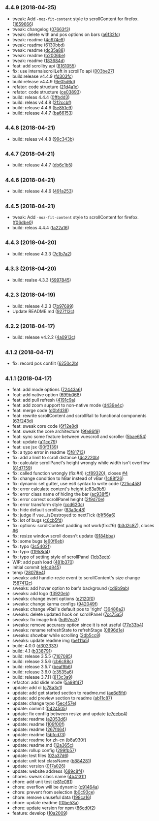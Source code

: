 <a name="4.4.9"></a>
## <small>4.4.9 (2018-04-25)</small>

* tweak: Add `-moz-fit-content` style to scrollContent for firefox. ([1659666](https://github.com/wangyi7099/vuescroll/commit/1659666))
* tweak: changelog ([07663f3](https://github.com/wangyi7099/vuescroll/commit/07663f3))
* tweak: delete with and pos options on bars ([a6f32fc](https://github.com/wangyi7099/vuescroll/commit/a6f32fc))
* tweak: readme ([4c974e9](https://github.com/wangyi7099/vuescroll/commit/4c974e9))
* tweak: readme ([6130bbd](https://github.com/wangyi7099/vuescroll/commit/6130bbd))
* tweak: readme ([dc35a88](https://github.com/wangyi7099/vuescroll/commit/dc35a88))
* tweak: readme ([b2006be](https://github.com/wangyi7099/vuescroll/commit/b2006be))
* tweak: readme ([183684d](https://github.com/wangyi7099/vuescroll/commit/183684d))
* feat: add scrollby api ([8161055](https://github.com/wangyi7099/vuescroll/commit/8161055))
* fix: use internalscrollLeft in scrollTo api ([003be27](https://github.com/wangyi7099/vuescroll/commit/003be27))
* build:release v4.4.9 ([fd303fc](https://github.com/wangyi7099/vuescroll/commit/fd303fc))
* build:release v4.4.9 ([6e05d6d](https://github.com/wangyi7099/vuescroll/commit/6e05d6d))
* refator: code structure ([21d4a1c](https://github.com/wangyi7099/vuescroll/commit/21d4a1c))
* refator: code structure ([ce03893](https://github.com/wangyi7099/vuescroll/commit/ce03893))
* build: releas 4.4.4 ([0ffbdd3](https://github.com/wangyi7099/vuescroll/commit/0ffbdd3))
* build: releas v4.4.8 ([2f2ccbf](https://github.com/wangyi7099/vuescroll/commit/2f2ccbf))
* build: release 4.4.6 ([5e851e9](https://github.com/wangyi7099/vuescroll/commit/5e851e9))
* build: release 4.4.7 ([ba66153](https://github.com/wangyi7099/vuescroll/commit/ba66153))



<a name="4.4.8"></a>
## <small>4.4.8 (2018-04-21)</small>

* build: releas v4.4.8 ([99c343b](https://github.com/wangyi7099/vuescroll/commit/99c343b))



<a name="4.4.7"></a>
## <small>4.4.7 (2018-04-21)</small>

* build: release 4.4.7 ([db6c1b5](https://github.com/wangyi7099/vuescroll/commit/db6c1b5))



<a name="4.4.6"></a>
## <small>4.4.6 (2018-04-21)</small>

* build: release 4.4.6 ([491a253](https://github.com/wangyi7099/vuescroll/commit/491a253))



<a name="4.4.5"></a>
## <small>4.4.5 (2018-04-21)</small>

* tweak: Add `-moz-fit-content` style to scrollContent for firefox. ([f06dbe0](https://github.com/wangyi7099/vuescroll/commit/f06dbe0))
* build: releas 4.4.4 ([fa22a16](https://github.com/wangyi7099/vuescroll/commit/fa22a16))



<a name="4.4.3"></a>
## <small>4.4.3 (2018-04-20)</small>

* build: release 4.3.3 ([7c1b7a2](https://github.com/wangyi7099/vuescroll/commit/7c1b7a2))



<a name="4.3.3"></a>
## <small>4.3.3 (2018-04-20)</small>

* build: realse 4.3.3 ([5997845](https://github.com/wangyi7099/vuescroll/commit/5997845))



<a name="4.2.3"></a>
## <small>4.2.3 (2018-04-19)</small>

* build: release 4.2.3 ([7b97699](https://github.com/wangyi7099/vuescroll/commit/7b97699))
* Update README.md ([927f12c](https://github.com/wangyi7099/vuescroll/commit/927f12c))



<a name="4.2.2"></a>
## <small>4.2.2 (2018-04-17)</small>

* build: release v4.2.2 ([4a0913c](https://github.com/wangyi7099/vuescroll/commit/4a0913c))



<a name="4.1.2"></a>
## <small>4.1.2 (2018-04-17)</small>

* fix: record pos confilt ([6250c2b](https://github.com/wangyi7099/vuescroll/commit/6250c2b))



<a name="4.1.1"></a>
## <small>4.1.1 (2018-04-17)</small>

* feat: add mode options ([72443a6](https://github.com/wangyi7099/vuescroll/commit/72443a6))
* feat: add native option ([699b068](https://github.com/wangyi7099/vuescroll/commit/699b068))
* feat: add pull refresh ([4191c9a](https://github.com/wangyi7099/vuescroll/commit/4191c9a))
* feat: add zoom support to non-native mode ([d439e4c](https://github.com/wangyi7099/vuescroll/commit/d439e4c))
* feat: merge code ([d0bfd38](https://github.com/wangyi7099/vuescroll/commit/d0bfd38))
* feat: rewrite  scrollContent and scrollRail to functional components ([63f243d](https://github.com/wangyi7099/vuescroll/commit/63f243d))
* feat: sweak core code ([6f12e8d](https://github.com/wangyi7099/vuescroll/commit/6f12e8d))
* feat: sweak the core architecture ([9fe86f9](https://github.com/wangyi7099/vuescroll/commit/9fe86f9))
* feat: sync some feature between vuescroll and scroller ([5bae654](https://github.com/wangyi7099/vuescroll/commit/5bae654))
* feat: update ([a11cc79](https://github.com/wangyi7099/vuescroll/commit/a11cc79))
* feat: use jsx ([90f3139](https://github.com/wangyi7099/vuescroll/commit/90f3139))
* fix: a typo error in readme ([5f81713](https://github.com/wangyi7099/vuescroll/commit/5f81713))
* fix: add a limit to scroll distance ([4c2220b](https://github.com/wangyi7099/vuescroll/commit/4c2220b))
* fix: calculate scrollPanel's height wrongly while width isn't overflow ([81d7159](https://github.com/wangyi7099/vuescroll/commit/81d7159))
* fix: called function wrongly (fix:#4) ([cf89320](https://github.com/wangyi7099/vuescroll/commit/cf89320)), closes [#4](https://github.com/wangyi7099/vuescroll/issues/4)
* fix: change condition to hBar instead of vBar ([1c88f26](https://github.com/wangyi7099/vuescroll/commit/1c88f26))
* fix: dynamic set gutter, use es6 syntax to write code ([225c458](https://github.com/wangyi7099/vuescroll/commit/225c458))
* fix: error calculate content's height ([c83a9b5](https://github.com/wangyi7099/vuescroll/commit/c83a9b5))
* fix: error class name of hiding the bar ([ac938f5](https://github.com/wangyi7099/vuescroll/commit/ac938f5))
* fix: error correct scrollPanel height ([2f9d70e](https://github.com/wangyi7099/vuescroll/commit/2f9d70e))
* fix: error transform style ([ccd620c](https://github.com/wangyi7099/vuescroll/commit/ccd620c))
* fix: hide default scrollbar ([83a3c48](https://github.com/wangyi7099/vuescroll/commit/83a3c48))
* fix: judge if vue._isDestroyed to nextTick ([b1f56a6](https://github.com/wangyi7099/vuescroll/commit/b1f56a6))
* fix: lot of bugs ([c6cb5fd](https://github.com/wangyi7099/vuescroll/commit/c6cb5fd))
* fix: options: scrollContent padding not work(fix:#6) ([b3d2c87](https://github.com/wangyi7099/vuescroll/commit/b3d2c87)), closes [#6](https://github.com/wangyi7099/vuescroll/issues/6)
* fix: resize window scroll doesn't update ([9184bba](https://github.com/wangyi7099/vuescroll/commit/9184bba))
* fix: some bugs ([e60f6eb](https://github.com/wangyi7099/vuescroll/commit/e60f6eb))
* fix: typo ([3c5402f](https://github.com/wangyi7099/vuescroll/commit/3c5402f))
* fix: typo ([f1958d4](https://github.com/wangyi7099/vuescroll/commit/f1958d4))
* fix: typo of setting style of scrollPanel ([1cb3ecb](https://github.com/wangyi7099/vuescroll/commit/1cb3ecb))
* WIP: add push load ([481b370](https://github.com/wangyi7099/vuescroll/commit/481b370))
* Initial commit ([e1cd845](https://github.com/wangyi7099/vuescroll/commit/e1cd845))
* temp ([28078e4](https://github.com/wangyi7099/vuescroll/commit/28078e4))
* sweaks: add handle-rezie event to scrollContent's size change ([587412c](https://github.com/wangyi7099/vuescroll/commit/587412c))
* sweaks: add hover option to bar's background ([cd9b9ab](https://github.com/wangyi7099/vuescroll/commit/cd9b9ab))
* sweaks: add logo ([f3920eb](https://github.com/wangyi7099/vuescroll/commit/f3920eb))
* sweaks: change event options ([e2120f0](https://github.com/wangyi7099/vuescroll/commit/e2120f0))
* sweaks: change karma configs ([942049f](https://github.com/wangyi7099/vuescroll/commit/942049f))
* sweaks: change vRail's default pos to 'right' ([36486a2](https://github.com/wangyi7099/vuescroll/commit/36486a2))
* sweaks: delete updated hook on scrollPanel ([7cc75a5](https://github.com/wangyi7099/vuescroll/commit/7cc75a5))
* sweaks: fix image link ([5d97ea3](https://github.com/wangyi7099/vuescroll/commit/5d97ea3))
* sweaks: remove accuracy option since it is not useful ([77e33b4](https://github.com/wangyi7099/vuescroll/commit/77e33b4))
* sweaks: rename refreshState to refrehStage ([0896d1e](https://github.com/wangyi7099/vuescroll/commit/0896d1e))
* sweaks: showbar while scrolling ([2db5cc8](https://github.com/wangyi7099/vuescroll/commit/2db5cc8))
* sweaks: update readme img ([bef11a5](https://github.com/wangyi7099/vuescroll/commit/bef11a5))
* build: 4.0.0 ([d302333](https://github.com/wangyi7099/vuescroll/commit/d302333))
* build: 4.1 ([b338791](https://github.com/wangyi7099/vuescroll/commit/b338791))
* build: release 3.5.5 ([7107085](https://github.com/wangyi7099/vuescroll/commit/7107085))
* build: release 3.5.6 ([cb6c88c](https://github.com/wangyi7099/vuescroll/commit/cb6c88c))
* build: release 3.5.7 ([beaf9b6](https://github.com/wangyi7099/vuescroll/commit/beaf9b6))
* build: release 3.6.0 ([c3535a6](https://github.com/wangyi7099/vuescroll/commit/c3535a6))
* build: release 3.7.11 ([813c3a9](https://github.com/wangyi7099/vuescroll/commit/813c3a9))
* refactor: add slide mode ([5a98f47](https://github.com/wangyi7099/vuescroll/commit/5a98f47))
* update: add ci ([c78a3c1](https://github.com/wangyi7099/vuescroll/commit/c78a3c1))
* update: add get started section to readme.md ([ae6d5fd](https://github.com/wangyi7099/vuescroll/commit/ae6d5fd))
* update: add preview section to readme ([ab11c87](https://github.com/wangyi7099/vuescroll/commit/ab11c87))
* update: change typo ([5ec457e](https://github.com/wangyi7099/vuescroll/commit/5ec457e))
* update: commit ([0424505](https://github.com/wangyi7099/vuescroll/commit/0424505))
* update: fix confilg between resize and update ([e7eebc4](https://github.com/wangyi7099/vuescroll/commit/e7eebc4))
* update: readme ([a2053d6](https://github.com/wangyi7099/vuescroll/commit/a2053d6))
* update: readme ([109f00f](https://github.com/wangyi7099/vuescroll/commit/109f00f))
* update: readme ([267f464](https://github.com/wangyi7099/vuescroll/commit/267f464))
* update: readme ([5bfcd73](https://github.com/wangyi7099/vuescroll/commit/5bfcd73))
* update: readme for zh-cn ([b8a930f](https://github.com/wangyi7099/vuescroll/commit/b8a930f))
* update: readme.md ([12a365c](https://github.com/wangyi7099/vuescroll/commit/12a365c))
* update: rollup config ([299fb57](https://github.com/wangyi7099/vuescroll/commit/299fb57))
* update: test files ([02a37d6](https://github.com/wangyi7099/vuescroll/commit/02a37d6))
* update: unit test className ([b884281](https://github.com/wangyi7099/vuescroll/commit/b884281))
* update: version ([017a026](https://github.com/wangyi7099/vuescroll/commit/017a026))
* update: website address ([689c8f4](https://github.com/wangyi7099/vuescroll/commit/689c8f4))
* chores: sweak class name ([4b4131f](https://github.com/wangyi7099/vuescroll/commit/4b4131f))
* chore: add unit test ([e81e081](https://github.com/wangyi7099/vuescroll/commit/e81e081))
* chore: overflow will be dynamic ([c91464a](https://github.com/wangyi7099/vuescroll/commit/c91464a))
* chore: prevent from selection ([b0c93ce](https://github.com/wangyi7099/vuescroll/commit/b0c93ce))
* chore: remove unuseful data ([198ca16](https://github.com/wangyi7099/vuescroll/commit/198ca16))
* chore: update readme ([f0be53a](https://github.com/wangyi7099/vuescroll/commit/f0be53a))
* chore: update version for npm ([86cd0f2](https://github.com/wangyi7099/vuescroll/commit/86cd0f2))
* feature: develop ([10a2009](https://github.com/wangyi7099/vuescroll/commit/10a2009))



